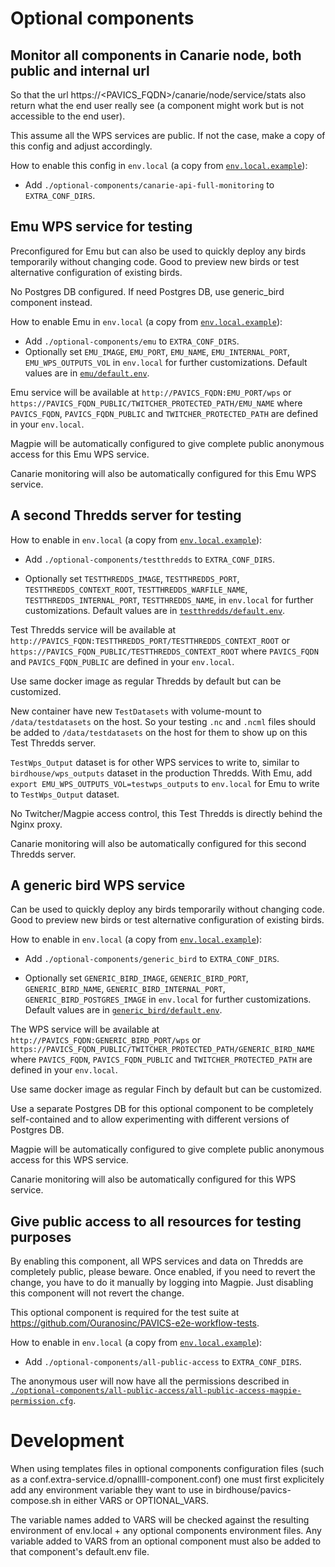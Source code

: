 # Optional components

## Monitor all components in Canarie node, both public and internal url

So that the url https://<PAVICS_FQDN>/canarie/node/service/stats also return
what the end user really see (a component might work but is not accessible to
the end user).

This assume all the WPS services are public.  If not the case, make a copy of
this config and adjust accordingly.

How to enable this config in `env.local` (a copy from
[`env.local.example`](../env.local.example)):

* Add `./optional-components/canarie-api-full-monitoring` to `EXTRA_CONF_DIRS`.


## Emu WPS service for testing

Preconfigured for Emu but can also be used to quickly deploy any birds
temporarily without changing code.  Good to preview new birds or test
alternative configuration of existing birds.

No Postgres DB configured.  If need Postgres DB, use generic_bird component
instead.

How to enable Emu in `env.local` (a copy from
[`env.local.example`](../env.local.example)):

* Add `./optional-components/emu` to `EXTRA_CONF_DIRS`.
* Optionally set `EMU_IMAGE`, `EMU_PORT`,
  `EMU_NAME`, `EMU_INTERNAL_PORT`,
  `EMU_WPS_OUTPUTS_VOL` in `env.local` for further customizations.
  Default values are in [`emu/default.env`](emu/default.env).

Emu service will be available at `http://PAVICS_FQDN:EMU_PORT/wps` or
`https://PAVICS_FQDN_PUBLIC/TWITCHER_PROTECTED_PATH/EMU_NAME` where
`PAVICS_FQDN`, `PAVICS_FQDN_PUBLIC` and `TWITCHER_PROTECTED_PATH` are defined
in your `env.local`.

Magpie will be automatically configured to give complete public anonymous
access for this Emu WPS service.

Canarie monitoring will also be automatically configured for this Emu WPS
service.


## A second Thredds server for testing

How to enable in `env.local` (a copy from
[`env.local.example`](../env.local.example)):

* Add `./optional-components/testthredds` to `EXTRA_CONF_DIRS`.

* Optionally set `TESTTHREDDS_IMAGE`, `TESTTHREDDS_PORT`,
  `TESTTHREDDS_CONTEXT_ROOT`, `TESTTHREDDS_WARFILE_NAME`,
  `TESTTHREDDS_INTERNAL_PORT`, `TESTTHREDDS_NAME`,  in `env.local` for further
  customizations.  Default values are in
  [`testthredds/default.env`](testthredds/default.env).

Test Thredds service will be available at
`http://PAVICS_FQDN:TESTTHREDDS_PORT/TESTTHREDDS_CONTEXT_ROOT` or
`https://PAVICS_FQDN_PUBLIC/TESTTHREDDS_CONTEXT_ROOT` where `PAVICS_FQDN` and
`PAVICS_FQDN_PUBLIC` are defined in your `env.local`.

Use same docker image as regular Thredds by default but can be customized.

New container have new `TestDatasets` with volume-mount to `/data/testdatasets`
on the host.  So your testing `.nc` and `.ncml` files should be added to
`/data/testdatasets` on the host for them to show up on this Test Thredds
server.

`TestWps_Output` dataset is for other WPS services to write to, similar to
`birdhouse/wps_outputs` dataset in the production Thredds.  With Emu, add
`export EMU_WPS_OUTPUTS_VOL=testwps_outputs` to `env.local` for Emu to write to
`TestWps_Output` dataset.

No Twitcher/Magpie access control, this Test Thredds is directly behind the
Nginx proxy.

Canarie monitoring will also be automatically configured for this second
Thredds server.


## A generic bird WPS service

Can be used to quickly deploy any birds temporarily without changing code.
Good to preview new birds or test alternative configuration of existing birds.

How to enable in `env.local` (a copy from
[`env.local.example`](../env.local.example)):

* Add `./optional-components/generic_bird` to `EXTRA_CONF_DIRS`.

* Optionally set `GENERIC_BIRD_IMAGE`, `GENERIC_BIRD_PORT`,
  `GENERIC_BIRD_NAME`, `GENERIC_BIRD_INTERNAL_PORT`,
  `GENERIC_BIRD_POSTGRES_IMAGE` in `env.local` for further customizations.
  Default values are in [`generic_bird/default.env`](generic_bird/default.env).

The WPS service will be available at `http://PAVICS_FQDN:GENERIC_BIRD_PORT/wps`
or `https://PAVICS_FQDN_PUBLIC/TWITCHER_PROTECTED_PATH/GENERIC_BIRD_NAME` where
`PAVICS_FQDN`, `PAVICS_FQDN_PUBLIC` and `TWITCHER_PROTECTED_PATH` are defined
in your `env.local`.

Use same docker image as regular Finch by default but can be customized.

Use a separate Postgres DB for this optional component to be completely
self-contained and to allow experimenting with different versions of Postgres
DB.

Magpie will be automatically configured to give complete public anonymous
access for this WPS service.

Canarie monitoring will also be automatically configured for this WPS service.


## Give public access to all resources for testing purposes

By enabling this component, all WPS services and data on Thredds are completely public, please beware. 
Once enabled, if you need to revert the change, you have to do it manually by logging into Magpie. 
Just disabling this component will not revert the change.

This optional component is required for the test suite at
https://github.com/Ouranosinc/PAVICS-e2e-workflow-tests.

How to enable in `env.local` (a copy from
[`env.local.example`](../env.local.example)):

* Add `./optional-components/all-public-access` to `EXTRA_CONF_DIRS`.

The anonymous user will now have all the permissions described in [`./optional-components/all-public-access/all-public-access-magpie-permission.cfg`](all-public-access/all-public-access-magpie-permission.cfg).

# Development

When using templates files in optional components configuration files (such as a conf.extra-service.d/opnallll-component.conf)
one must first explicitely add any environment variable they want to use in birdhouse/pavics-compose.sh in either VARS 
or OPTIONAL_VARS.

The variable names added to VARS will be checked against the resulting environment of env.local + any optional components
environment files. Any variable added to VARS from an optional component must also be added to that component's default.env file.
